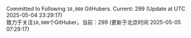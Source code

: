 Committed to Following `10,000` GitHubers. Current: <!-- FOLLOWING_COUNT -->299<!-- FOLLOWING_COUNT --> (Update at UTC <!-- LAST_UPDATED -->2025-05-04 23:29:17<!-- LAST_UPDATED -->)<br>
致力于关注`10,000`个GitHuber。当前：<!-- FOLLOWING_COUNT -->299<!-- FOLLOWING_COUNT --> (更新于北京时间 <!-- LAST_UPDATED_CST -->2025-05-05 07:29:17<!-- LAST_UPDATED_CST -->)
